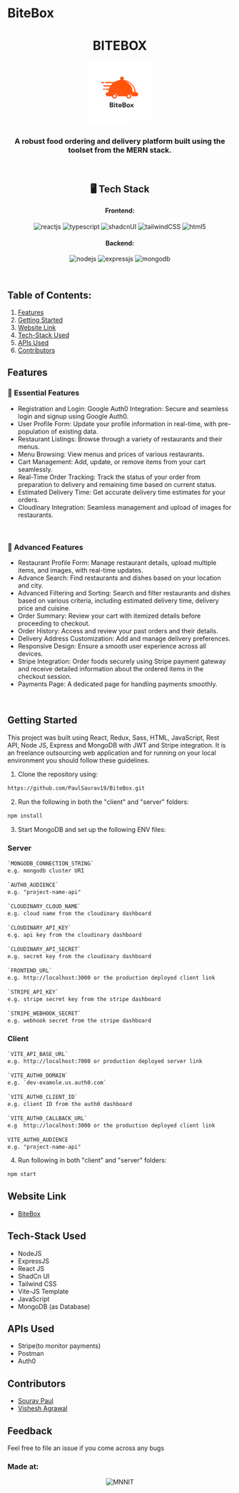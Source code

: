 # BiteBox
<h1 align="center">BITEBOX</h1>
<p align="center">
<img alt="Logo" width="142px" src="client/src/assets/githubAppLogo.png" />
</p>

<h3 align="center">A robust food ordering and delivery platform built using the toolset from the MERN stack.</h3>

<br />

<h2 align="center">🖥️ Tech Stack</h2>

<h4 align="center">Frontend:</h4>

<p align="center">
  <img src="https://img.shields.io/badge/React-20232A?style=for-the-badge&logo=react&logoColor=61DAFB" alt="reactjs" />
  <img src="https://img.shields.io/badge/TypeScript-007ACC?style=for-the-badge&logo=typescript&logoColor=white" alt="typescript" />
  <img src="https://img.shields.io/badge/shadcn%2Fui-000000?style=for-the-badge&logo=shadcnui&logoColor=white" alt="shadcnUI" />
  <img src="https://img.shields.io/badge/Tailwind_CSS-38B2AC?style=for-the-badge&logo=tailwind-css&logoColor=white" alt="tailwindCSS" />
  <img src="https://img.shields.io/badge/HTML5-E34F26?style=for-the-badge&logo=html5&logoColor=white" alt="html5" />
</p>

<h4 align="center">Backend:</h4>

<p align="center">
  <img src="https://img.shields.io/badge/Node.js-339933?style=for-the-badge&logo=nodedotjs&logoColor=white" alt="nodejs" />
  <img src="https://img.shields.io/badge/Express.js-000000?style=for-the-badge&logo=express&logoColor=white" alt="expressjs" />
  <img src="https://img.shields.io/badge/MongoDB-4EA94B?style=for-the-badge&logo=mongodb&logoColor=white" alt="mongodb" />

</p>

  </em>
</p>
<br />

## Table of Contents:

1) [Features](#fet)
2) [Getting Started](#install)
3) [Website Link](#projectLink)
4) [Tech-Stack Used](#depend) 
5) [APIs Used](#apis)
6) [Contributors](#contri)

<a name="fet"></a>
## Features

### 🚀 Essential Features

- Registration and Login: Google Auth0 Integration: Secure and seamless login and signup using Google Auth0.
- User Profile Form: Update your profile information in real-time, with pre-population of existing data.
- Restaurant Listings: Browse through a variety of restaurants and their menus.
- Menu Browsing: View menus and prices of various restaurants.
- Cart Management: Add, update, or remove items from your cart seamlessly. 
- Real-Time Order Tracking: Track the status of your order from preparation to delivery and remaining time based on current status.
- Estimated Delivery Time: Get accurate delivery time estimates for your orders.
- Cloudinary Integration: Seamless management and upload of images for restaurants.


<br />

### 🚀 Advanced Features

- Restaurant Profile Form: Manage restaurant details, upload multiple items, and images, with real-time updates.
- Advance Search: Find restaurants and dishes based on your location and city.
- Advanced Filtering and Sorting: Search and filter restaurants and dishes based on various criteria, including estimated delivery time, delivery price and cuisine.
- Order Summary: Review your cart with itemized details before proceeding to checkout.
- Order History: Access and review your past orders and their details.
- Delivery Address Customization: Add and manage delivery preferences.
- Responsive Design: Ensure a smooth user experience across all devices.
- Stripe Integration: Order foods securely using Stripe payment gateway and receive detailed information about the ordered items in the checkout session.
- Payments Page: A dedicated page for handling payments smoothly.

<br />

<a name="install"></a> 
## Getting Started

This project was built using React, Redux, Sass, HTML, JavaScript, Rest API, Node JS, Express and MongoDB with JWT and Stripe integration. It is an freelance outsourcing web application and for running on your local environment you should follow these guidelines.

1) Clone the repository using:
```bash
https://github.com/PaulSaurav19/BiteBox.git
```
2) Run the following in both the "client" and "server" folders:
```bash
npm install 
```
3) Start MongoDB and set up the following ENV files:

### Server
```
`MONGODB_CONNECTION_STRING`
e.g. mongodb cluster URI

`AUTH0_AUDIENCE`
e.g. "project-name-api"

`CLOUDINARY_CLOUD_NAME`
e.g. cloud name from the cloudinary dashboard

`CLOUDINARY_API_KEY`
e.g. api key from the cloudinary dashboard

`CLOUDINARY_API_SECRET`
e.g. secret key from the cloudinary dashboard

`FRONTEND_URL`
e.g. http://localhost:3000 or the production deployed client link

`STRIPE_API_KEY`
e.g. stripe secret key from the stripe dashboard

`STRIPE_WEBHOOK_SECRET`
e.g. webhook secret from the stripe dashboard

```
### Client
```
`VITE_API_BASE_URL`
e.g. http://localhost:7000 or production deployed server link

`VITE_AUTH0_DOMAIN`
e.g. `dev-examole.us.auth0.com`

`VITE_AUTH0_CLIENT_ID`
e.g. client ID from the auth0 dashboard

`VITE_AUTH0_CALLBACK_URL`
e.g  http://localhost:3000 or the production deployed client link

VITE_AUTH0_AUDIENCE
e.g. "project-name-api"

```
4) Run following in both "client" and "server" folders:
```bash
npm start
```

<a name="projectLink"></a> 
## Website Link

* [BiteBox](https://biteboxone.onrender.com)


<a name="depend"></a>
## Tech-Stack Used

* NodeJS
* ExpressJS
* React JS
* ShadCn UI
* Tailwind CSS
* Vite-JS Template
* JavaScript
* MongoDB (as Database)

<a name="apis"></a>
## APIs Used

* Stripe(to monitor payments)
* Postman
* Auth0

<a name="contri"></a>
## Contributors

* [Sourav Paul](https://github.com/PaulSaurav19)
* [Vishesh Agrawal](https://github.com/Vishesh-MNNIT)

## Feedback
Feel free to file an issue if you come across any bugs

### Made at:

<p align="center">
<img alt="MNNIT" width="112px" src="http://www.mnnit.ac.in/institutelogo/MNNIT%20(logo)png.png" />
</p>
